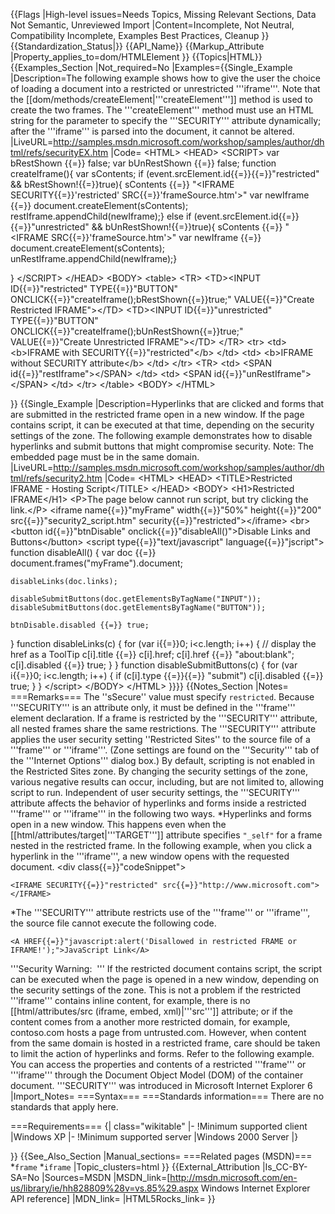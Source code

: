 {{Flags
|High-level issues=Needs Topics, Missing Relevant Sections, Data Not Semantic, Unreviewed Import
|Content=Incomplete, Not Neutral, Compatibility Incomplete, Examples Best Practices, Cleanup
}}
{{Standardization_Status|}}
{{API_Name}}
{{Markup_Attribute
|Property_applies_to=dom/HTMLElement
}}
{{Topics|HTML}}
{{Examples_Section
|Not_required=No
|Examples={{Single_Example
|Description=The following example shows how to give the user the choice of loading a document into a restricted or unrestricted '''iframe'''. Note that the [[dom/methods/createElement|'''createElement''']] method is used to create the two frames. The '''createElement''' method must use an HTML string for the parameter to specify the '''SECURITY''' attribute dynamically; after the '''iframe''' is parsed into the document, it cannot be altered.
|LiveURL=http://samples.msdn.microsoft.com/workshop/samples/author/dhtml/refs/securityEX.htm
|Code=
&lt;HTML&gt;
&lt;HEAD&gt;
&lt;SCRIPT&gt;
var bRestShown {{=}} false;
var bUnRestShown {{=}} false;
function createIframe(){
    var sContents;
    if (event.srcElement.id{{=}}{{=}}"restricted" &amp;&amp; bRestShown!{{=}}true){
        sContents {{=}} "&lt;IFRAME SECURITY{{=}}'restricted' SRC{{=}}'frameSource.htm'&gt;"
        var newIframe {{=}} document.createElement(sContents);
        restIframe.appendChild(newIframe);}
   else if (event.srcElement.id{{=}}{{=}}"unrestricted" &amp;&amp; bUnRestShown!{{=}}true){
        sContents {{=}} "&lt;IFRAME SRC{{=}}'frameSource.htm'&gt;"
        var newIframe {{=}} document.createElement(sContents);
        unRestIframe.appendChild(newIframe);}
        
}
&lt;/SCRIPT&gt;
&lt;/HEAD&gt;
&lt;BODY&gt;
&lt;table&gt;
&lt;TR&gt;
&lt;TD&gt;&lt;INPUT ID{{=}}"restricted" TYPE{{=}}"BUTTON" ONCLICK{{=}}"createIframe();bRestShown{{=}}true;" 
VALUE{{=}}"Create Restricted IFRAME"&gt;&lt;/TD&gt;
&lt;TD&gt;&lt;INPUT ID{{=}}"unrestricted" TYPE{{=}}"BUTTON" ONCLICK{{=}}"createIframe();bUnRestShown{{=}}true;" VALUE{{=}}"Create Unrestricted IFRAME"&gt;&lt;/TD&gt;
&lt;/TR&gt;
&lt;tr&gt;
&lt;td&gt;
&lt;b&gt;IFRAME with SECURITY{{=}}"restricted"&lt;/b&gt;
&lt;/td&gt;
&lt;td&gt;
&lt;b&gt;IFRAME without SECURITY attribute&lt;/b&gt;
&lt;/td&gt;
&lt;/tr&gt;
&lt;TR&gt;
&lt;td&gt;
&lt;SPAN id{{=}}"restIframe"&gt;&lt;/SPAN&gt;
&lt;/td&gt;
&lt;td&gt;
&lt;SPAN id{{=}}"unRestIframe"&gt;&lt;/SPAN&gt;
&lt;/td&gt;
&lt;/tr&gt;
&lt;/table&gt;
&lt;BODY&gt;
&lt;/HTML&gt;

}}
{{Single_Example
|Description=Hyperlinks that are clicked and forms that are submitted in the restricted frame open in a new window. If the page contains script, it can be executed at that time, depending on the security settings of the zone. The following example demonstrates how to disable hyperlinks and submit buttons that might compromise security. Note: The embedded page must be in the same domain.
|LiveURL=http://samples.msdn.microsoft.com/workshop/samples/author/dhtml/refs/security2.htm
|Code=
&lt;HTML&gt;
&lt;HEAD&gt;
&lt;TITLE&gt;Restricted IFRAME - Hosting Script&lt;/TITLE&gt;
&lt;/HEAD&gt;
&lt;BODY&gt;
&lt;H1&gt;Restricted IFRAME&lt;/H1&gt;
&lt;P&gt;The page below cannot run script, but try clicking the link.&lt;/P&gt;
&lt;iframe name{{=}}"myFrame" width{{=}}"50%" height{{=}}"200" src{{=}}"security2_script.htm" security{{=}}"restricted"&gt;&lt;/iframe&gt;
&lt;br&gt;&lt;button id{{=}}"btnDisable" onclick{{=}}"disableAll()"&gt;Disable Links and Buttons&lt;/button&gt;
&lt;script type{{=}}"text/javascript" language{{=}}"jscript"&gt;
function disableAll()
{
    var doc {{=}} document.frames("myFrame").document;
    
    disableLinks(doc.links);
    
    disableSubmitButtons(doc.getElementsByTagName("INPUT"));
    disableSubmitButtons(doc.getElementsByTagName("BUTTON"));
    
    btnDisable.disabled {{=}} true;
}
function disableLinks(c)
{
    for (var i{{=}}0; i&lt;c.length; i++)
    {
        // display the href as a ToolTip
        c[i].title {{=}} c[i].href;
        c[i].href {{=}} "about:blank";
        c[i].disabled {{=}} true;
    }
}
function disableSubmitButtons(c)
{
    for (var i{{=}}0; i&lt;c.length; i++)
    {
        if (c[i].type {{=}}{{=}} "submit")
            c[i].disabled {{=}} true;
    }
}
&lt;/script&gt;
&lt;/BODY&gt;
&lt;/HTML&gt; 
}}}}
{{Notes_Section
|Notes=
===Remarks===
The ''sSecure'' value must specify <code>restricted</code>. Because '''SECURITY''' is an attribute only, it must be defined in the '''frame''' element declaration.
If a frame is restricted by the '''SECURITY''' attribute, all nested frames share the same restrictions.
The '''SECURITY''' attribute applies the user security setting ''Restricted Sites'' to the source file of a '''frame''' or '''iframe'''. (Zone settings are found on the '''Security''' tab of the '''Internet Options''' dialog box.) By default, scripting is not enabled in the Restricted Sites zone. By changing the security settings of the zone, various negative results can occur, including, but are not limited to, allowing script to run.
Independent of user security settings, the '''SECURITY''' attribute affects the behavior of hyperlinks and forms inside a restricted '''frame''' or '''iframe''' in the following two ways.
*Hyperlinks and forms open in a new window. This happens even when the [[html/attributes/target|'''TARGET''']] attribute specifies <code>"_self"</code> for a frame nested in the restricted frame. In the following example, when you click a hyperlink in the '''iframe''', a new window opens with the requested document. <div class{{=}}"codeSnippet">
<pre xml:space{{=}}"preserve"><code>&lt;IFRAME SECURITY{{=}}"restricted" src{{=}}"http://www.microsoft.com"&gt;&lt;/IFRAME&gt;</code></pre>
</div>
*The '''SECURITY''' attribute restricts use of the '''frame''' or '''iframe''', the source file cannot execute the following code. 
<div class{{=}}"codeSnippet">
<pre xml:space{{=}}"preserve"><code>&lt;A HREF{{=}}"javascript:alert('Disallowed in restricted FRAME or IFRAME!');"&gt;JavaScript Link&lt;/A&gt;</code></pre>
</div>

'''Security Warning:  ''' If the restricted document contains script, the script can be executed when the page is opened in a new window, depending on the security settings of the zone. This is not a problem if the restricted '''iframe''' contains inline content, for example, there is no [[html/attributes/src (iframe, embed, xml)|'''src''']] attribute; or if the content comes from a another more restricted domain, for example, contoso.com hosts a page from untrusted.com. However, when content from the same domain is hosted in a restricted frame, care should be taken to limit the action of hyperlinks and forms. Refer to the following example.
You can access the properties and contents of a restricted '''frame''' or '''iframe''' through the Document Object Model (DOM) of the container document.
'''SECURITY''' was introduced in Microsoft Internet Explorer 6
|Import_Notes=
===Syntax===
===Standards information===
There are no standards that apply here.

===Requirements===
{| class="wikitable"
|-
!Minimum supported client
|Windows XP
|-
!Minimum supported server
|Windows 2000 Server
|}

}}
{{See_Also_Section
|Manual_sections=
===Related pages (MSDN)===
*<code>frame</code>
*<code>iframe</code>
|Topic_clusters=html
}}
{{External_Attribution
|Is_CC-BY-SA=No
|Sources=MSDN
|MSDN_link=[http://msdn.microsoft.com/en-us/library/ie/hh828809%28v=vs.85%29.aspx Windows Internet Explorer API reference]
|MDN_link=
|HTML5Rocks_link=
}}